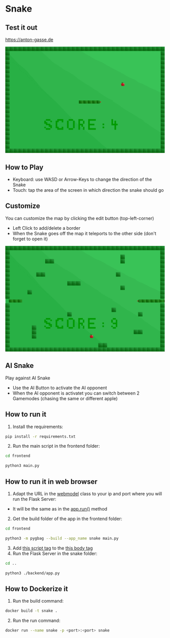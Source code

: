 # Snake

## Test it out
https://anton-gasse.de

![standard map](https://github.com/Anton-Gasse/Snake/blob/main/frontend/utils/readme_snake.png?raw=true)

## How to Play
* Keyboard: use WASD or Arrow-Keys to change the direction of the Snake
* Touch: tap the area of the screen in which direction the snake should go

## Customize
You can customize the map by clicking the edit button (top-left-corner)
* Left Click to add/delete a border
* When the Snake goes off the map it teleports to the other side (don't forget to open it)

![custom map](https://github.com/Anton-Gasse/Snake/blob/main/frontend/utils/readme_snake_custom.png?raw=true)

## AI Snake
Play against AI Snake
* Use the AI Button to activate the AI opponent
* When the AI opponent is activatet you can switch between 2 Gamemodes (chasing the same or different apple)

## How to run it
1. Install the requirements:
```sh
pip install -r requirements.txt
```
2. Run the main script in the frontend folder:
```sh
cd frontend
```
```sh
python3 main.py
```

## How to run it in web browser
1. Adapt the URL in the [webmodel](./frontend/webmodel.py) class to your ip and port where you will run the Flask Server:
* It will be the same as in the [app.run()](./backend/app.py) method

2. Get the build folder of the app in the frontend folder:
```sh
cd frontend
```
```sh
python3 -m pygbag --build --app_name snake main.py
```
3. Add [this script tag](./frontend/add-to-html.txt) to the [this body tag](./frontend/build/web/index.html#L334)
4. Run the Flask Server in the snake folder:
```sh
cd ..
```
```sh
python3 ./backend/app.py
```

## How to Dockerize it
1. Run the build command:
```sh
docker build -t snake .
```
2. Run the run command:
```sh
docker run --name snake -p <port>:<port> snake
```

